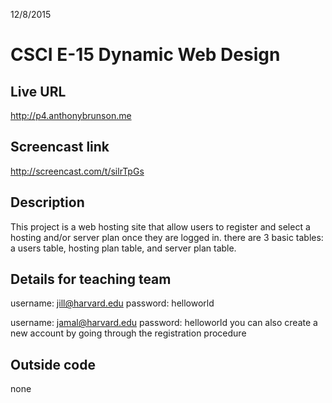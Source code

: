 12/8/2015
# CSCI E-15 Dynamic Web Design

## Live URL
<http://p4.anthonybrunson.me>

## Screencast link
<http://screencast.com/t/silrTpGs>

## Description
This project is a web hosting site that allow users to register and select a hosting and/or server plan once they are logged in.  there are 3 basic tables: a users table, hosting plan table, and server plan table.

## Details for teaching team
username: jill@harvard.edu
password: helloworld

username: jamal@harvard.edu
password: helloworld
you can also create a new account by going through the registration procedure

## Outside code
none
